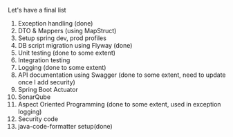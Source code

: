 Let's have a final list

1. Exception handling (done)
2. DTO & Mappers (using MapStruct)
3. Setup spring dev, prod profiles
4. DB script migration using Flyway (done)
5. Unit testing (done to some extent)
6. Integration testing
7. Logging (done to some extent)
8. API documentation using Swagger (done to some extent, need to update once I add security)
9. Spring Boot Actuator
10. SonarQube
11. Aspect Oriented Programming (done to some extent, used in exception logging)
12. Security code
13. java-code-formatter setup(done)
